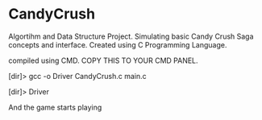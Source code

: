 # CandyCrush
Algortihm and Data Structure Project. Simulating basic Candy Crush Saga concepts and interface. Created using C Programming Language.

compiled using CMD. COPY THIS TO YOUR CMD PANEL.

[dir]> gcc -o Driver CandyCrush.c main.c

[dir]> Driver

And the game starts playing
